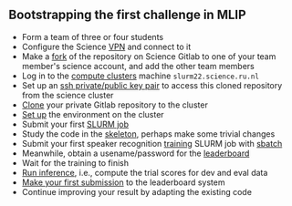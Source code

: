 ## Bootstrapping the first challenge in MLIP

 - Form a team of three or four students
 - Configure the Science [VPN](https://wiki.cncz.science.ru.nl/Vpn) and connect to it
 - Make a [fork](./clone.md#forking-the-repository-on-scienceru-gitlab) of the repository on Science Gitlab to one of your team member's science account, and add the other team members
 - Log in to the [compute clusters](cluster.md) machine `slurm22.science.ru.nl`
 - Set up an [ssh private/public key pair](clone.md#setting-up-an-ssh-key-in-order-to-clone-your-copy-of-the-repo) to access this cloned repository from the science cluster
 - [Clone](clone.md#cloning) your private Gitlab repository to the cluster
 - [Set up](clone.md#setting-up-links-and-virtual-environments-in-the-cluster) the environment on the cluster
 - Submit your first [SLURM job](cluster.md#queuing-slurm-jobs)
 - Study the code in the [skeleton](skeleton.md), perhaps make some trivial changes
 - Submit your first speaker recognition [training](skeleton.md#training-the-basic-network) SLURM job with [sbatch](cluster.md#more-advanced-slurm-scripts)
 - Meanwhile, obtain a usename/password for the [leaderboard](https://demo.spraaklab.nl/mlip/2023)
 - Wait for the training to finish
 - [Run inference](skeleton.md#evaluating-a-network), i.e., compute the trial scores for dev and eval data
 - [Make your first submission](project.md#submitting-scores) to the leaderboard system
 - Continue improving your result by adapting the existing code
